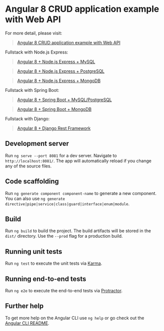 # Angular 8 CRUD application example with Web API

For more detail, please visit:
> [Angular 8 CRUD application example with Web API](https://www.designmycodes.com/examples/angular-crud-app.html)

Fullstack with Node.js Express:
> [Angular 8 + Node.js Express + MySQL](https://www.designmycodes.com/examples/angular-node-express-mysql.html)

> [Angular 8 + Node.js Express + PostgreSQL](https://www.designmycodes.com/examples/angular-node-express-postgresql.html)

> [Angular 8 + Node.js Express + MongoDB](https://www.designmycodes.com/examples/angular-mongodb-node-express.html)

Fullstack with Spring Boot:
> [Angular 8 + Spring Boot + MySQL/PostgreSQL](https://www.designmycodes.com/examples/angular-spring-boot-crud.html)

> [Angular 8 + Spring Boot + MongoDB](https://www.designmycodes.com/examples/angular-spring-boot-mongodb.html)

Fullstack with Django:

> [Angular 8 + Django Rest Framework](https://www.designmycodes.com/examples/django-angular-crud-rest-framework.html)

## Development server

Run `ng serve --port 8081` for a dev server. Navigate to `http://localhost:8081/`. The app will automatically reload if you change any of the source files.

## Code scaffolding

Run `ng generate component component-name` to generate a new component. You can also use `ng generate directive|pipe|service|class|guard|interface|enum|module`.

## Build

Run `ng build` to build the project. The build artifacts will be stored in the `dist/` directory. Use the `--prod` flag for a production build.

## Running unit tests

Run `ng test` to execute the unit tests via [Karma](https://karma-runner.github.io).

## Running end-to-end tests

Run `ng e2e` to execute the end-to-end tests via [Protractor](http://www.protractortest.org/).

## Further help

To get more help on the Angular CLI use `ng help` or go check out the [Angular CLI README](https://github.com/angular/angular-cli/blob/master/README.md).
